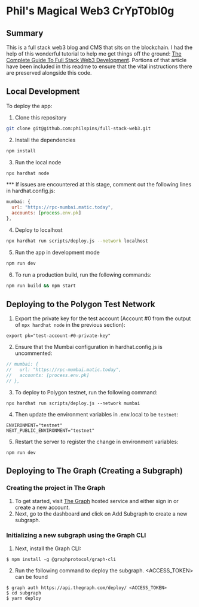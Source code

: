 # Phil's Magical Web3 CrYpT0bl0g

## Summary

This is a full stack web3 blog and CMS that sits on the blockchain. I had the help of this wonderful tutorial to help me get things off the ground: [The Complete Guide To Full Stack Web3 Development](https://dev.to/dabit3/the-complete-guide-to-full-stack-web3-development-4g74). Portions of that article have been included in this readme to ensure that the vital instructions there are preserved alongside this code.

## Local Development

To deploy the app:

1. Clone this repository

```sh
git clone git@github.com:philspins/full-stack-web3.git
```

2. Install the dependencies

```sh
npm install
```

3. Run the local node

```sh
npx hardhat node
```

*** If issues are encountered at this stage, comment out the following lines in hardhat.config.js:

```js
mumbai: {
  url: "https://rpc-mumbai.matic.today",
  accounts: [process.env.pk]
},
```

4. Deploy to localhost

```sh
npx hardhat run scripts/deploy.js --network localhost
```

5. Run the app in development mode

```sh
npm run dev
```

6. To run a production build, run the following commands:

```sh
npm run build && npm start
```


## Deploying to the Polygon Test Network

1. Export the private key for the test account (Account #0 from the output of `npx hardhat node` in the previous section):
```
export pk="test-account-#0-private-key"
```

2. Ensure that the Mumbai configuration in hardhat.config.js is uncommented:

```js
// mumbai: {
//   url: "https://rpc-mumbai.matic.today",
//   accounts: [process.env.pk]
// },
```

3. To deploy to Polygon testnet, run the following command:
```
npx hardhat run scripts/deploy.js --network mumbai
```

4. Then update the environment variables in .env.local to be `testnet`:
```
ENVIRONMENT="testnet"
NEXT_PUBLIC_ENVIRONMENT="testnet"
```

5. Restart the server to register the change in environment variables:
```
npm run dev
```

## Deploying to The Graph (Creating a Subgraph)

### Creating the project in The Graph
1. To get started, visit [The Graph](://thegraph.com/explorer/dashboard) hosted service and either sign in or create a new 
account. 
2. Next, go to the dashboard and click on Add Subgraph to create a new subgraph.

### Initializing a new subgraph using the Graph CLI
1. Next, install the Graph CLI:

```shell
$ npm install -g @graphprotocol/graph-cli
```

2. Run the following command to deploy the subgraph.  <ACCESS_TOKEN> can be found 
```shell
$ graph auth https://api.thegraph.com/deploy/ <ACCESS_TOKEN>
$ cd subgraph
$ yarn deploy
```